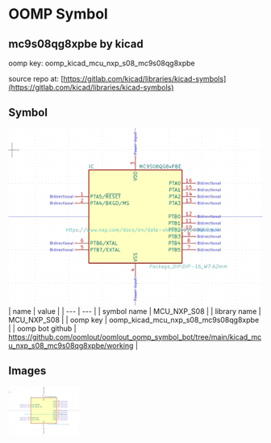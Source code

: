 # OOMP Symbol  
## mc9s08qg8xpbe  by kicad  
  
oomp key: oomp_kicad_mcu_nxp_s08_mc9s08qg8xpbe  
  
source repo at: [https://gitlab.com/kicad/libraries/kicad-symbols](https://gitlab.com/kicad/libraries/kicad-symbols)  
## Symbol  
  
[![working.png](working_600.png)](working.png)  
| name | value | 
| --- | --- | 
| symbol name | MCU_NXP_S08 | 
| library name | MCU_NXP_S08 | 
| oomp key | oomp_kicad_mcu_nxp_s08_mc9s08qg8xpbe | 
| oomp bot github | https://github.com/oomlout/oomlout_oomp_symbol_bot/tree/main/kicad_mcu_nxp_s08_mc9s08qg8xpbe/working | 
## Images  
  
[![working.png](working_140.png)](working.png)  
